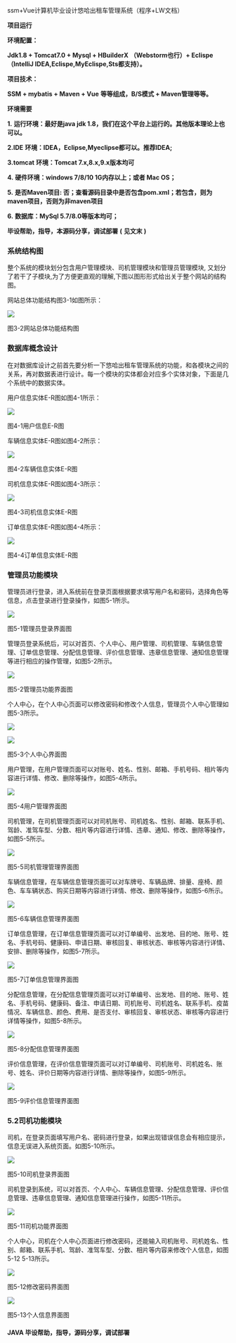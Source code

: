 ssm+Vue计算机毕业设计悠哈出租车管理系统（程序+LW文档）

**项目运行**

**环境配置：**

**Jdk1.8 + Tomcat7.0 + Mysql + HBuilderX** **（Webstorm也行）+ Eclispe（IntelliJ
IDEA,Eclispe,MyEclispe,Sts都支持）。**

**项目技术：**

**SSM + mybatis + Maven + Vue** **等等组成，B/S模式 + Maven管理等等。**

**环境需要**

**1.** **运行环境：最好是java jdk 1.8，我们在这个平台上运行的。其他版本理论上也可以。**

**2.IDE** **环境：IDEA，Eclipse,Myeclipse都可以。推荐IDEA;**

**3.tomcat** **环境：Tomcat 7.x,8.x,9.x版本均可**

**4.** **硬件环境：windows 7/8/10 1G内存以上；或者 Mac OS；**

**5.** **是否Maven项目: 否；查看源码目录中是否包含pom.xml；若包含，则为maven项目，否则为非maven项目**

**6.** **数据库：MySql 5.7/8.0等版本均可；**

**毕设帮助，指导，本源码分享，调试部署** **(** **见文末** **)**

### 系统结构图

整个系统的模块划分包含用户管理模块、司机管理模块和管理员管理模块, 又划分了若干了子模块,为了方便更直观的理解,下图以图形形式给出关于整个网站的结构图。

网站总体功能结构图3-1如图所示：

![](./res/05b5d9daa82049aabdc6275b618f6d89.png)

图3-2网站总体功能结构图

### 数据库概念设计

在对数据库设计之前首先要分析一下悠哈出租车管理系统的功能，和各模块之间的关系，再对数据表进行设计。每一个模块的实体都会对应多个实体对象，下面是几个系统中的数据实体。

用户信息实体E-R图如图4-1所示：

![](./res/23c067ad202b4eb784712fc62f83cf7f.png)

图4-1用户信息E-R图

车辆信息实体E-R图如图4-2所示：

![](./res/2f1e540343f24f9ab42e6a0a2aba8500.png)

图4-2车辆信息实体E-R图

司机信息实体E-R图如图4-3所示：

![](./res/4ec426fa6b084b48a0bba9a083005285.png)

图4-3司机信息实体E-R图

订单信息实体E-R图如图4-4所示：

![](./res/2aa1cf2ab5a147c28110aefbdefc0817.png)

图4-4订单信息实体E-R图

### 管理员功能模块

管理员进行登录，进入系统前在登录页面根据要求填写用户名和密码，选择角色等信息，点击登录进行登录操作，如图5-1所示。

![](./res/4092ffbc1c5a40ec86cfbb7d7aa61961.png)

图5-1管理员登录界面图

管理员登录系统后，可以对首页、个人中心、用户管理、司机管理、车辆信息管理、订单信息管理、分配信息管理、评价信息管理、违章信息管理、通知信息管理等进行相应的操作管理，如图5-2所示。

![](./res/8c66186c89e04cd099b7f3050970cb19.png)

图5-2管理员功能界面图

个人中心，在个人中心页面可以修改密码和修改个人信息，管理员个人中心管理如图5-3所示。

![](./res/90223ae36ba44fe49091145e57f5bd2f.png)

![](./res/d62afe53e8a54943b574a5c09da4782e.png)

图5-3个人中心界面图

用户管理，在用户管理页面可以对账号、姓名、性别、邮箱、手机号码、相片等内容进行详情、修改、删除等操作，如图5-4所示。

![](./res/4251b17cb1944175aa411cbfc5c95bc7.png)

图5-4用户管理界面图

司机管理，在司机管理页面可以对司机账号、司机姓名、性别、邮箱、联系手机、驾龄、准驾车型、分数、相片等内容进行详情、违章、通知、修改、删除等操作，如图5-5所示。

![](./res/f843c92712b24050b5ea65ab4ab4b717.png)

图5-5司机管理管理界面图

车辆信息管理，在车辆信息管理页面可以对车牌号、车辆品牌、排量、座椅、颜色、车车辆状态、购买日期等内容进行详情、修改、删除等操作，如图5-6所示。

![](./res/9ab32f9480c4492f871a3ffa1184e7e1.png)

图5-6车辆信息管理界面图

订单信息管理，在订单信息管理页面可以对订单编号、出发地、目的地、账号、姓名、手机号码、健康码、申请日期、审核回复、审核状态、审核等内容进行详情、安排、删除等操作，如图5-7所示。

![](./res/1acb922514454688936aceb6cea1b343.png)

图5-7订单信息管理界面图

分配信息管理，在分配信息管理页面可以对订单编号、出发地、目的地、账号、姓名、手机号码、健康码、备注、申请日期、司机账号、司机姓名、联系手机、疫苗情况、车辆信息、颜色、费用、是否支付、审核回复、审核状态、审核等内容进行详情等操作，如图5-8所示。

![](./res/2f117b3a9f6f4d37877cf091c93ce13e.png)

图5-8分配信息管理界面图

评价信息管理，在评价信息管理页面可以对订单编号、司机账号、司机姓名、账号、姓名、评价日期等内容进行详情、删除等操作，如图5-9所示。

![](./res/82320b8074034a3c9d23433be3edc386.png)

图5-9评价信息管理界面图

### 5.2司机功能模块

司机，在登录页面填写用户名、密码进行登录，如果出现错误信息会有相应提示，信息无误进入系统页面。如图5-10所示。

![](./res/d8e80e49e78544698ec81088fafce037.png)

图5-10司机登录界面图

司机登录到系统，可以对首页、个人中心、车辆信息管理、分配信息管理、评价信息管理、违章信息管理、通知信息管理进行操作，如图5-11所示。

![](./res/513bfbaa0db749eab59396f089fc0344.png)

图5-11司机功能界面图

个人中心，司机在个人中心页面进行修改密码，还能输入司机账号、司机姓名、性别、邮箱、联系手机、驾龄、准驾车型、分数、相片等内容来修改个人信息，如图5-12
5-13所示。

![](./res/537eb7e5bc89449b8db6c76939f97990.png)

图5-12修改密码界面图

![](./res/c048e0e9cfc64bc9a7a21ef1041d33cf.png)

图5-13个人信息界面图

#### **JAVA** **毕设帮助，指导，源码分享，调试部署**

